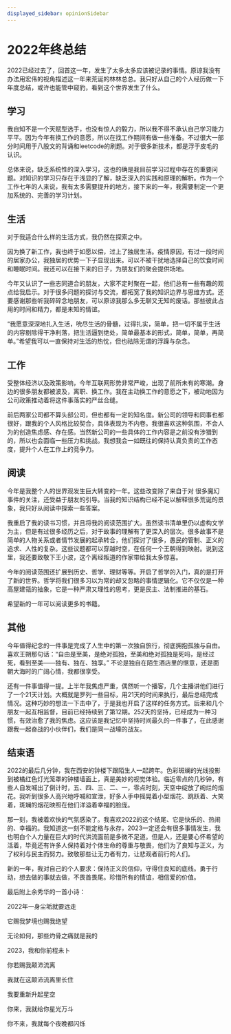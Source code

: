 ```yaml
---
displayed_sidebar: opinionSidebar
---
```

# 2022年终总结

2022已经过去了，回首这一年，发生了太多太多应该被记录的事情。原谅我没有办法用宏伟的视角描述这一年来荒诞的林林总总。我只好从自己的个人经历做一下年度总结，或许也能管中窥豹，看到这个世界发生了什么。
## 学习
我自知不是一个天赋型选手，也没有惊人的毅力，所以我不得不承认自己学习能力平平。因为今年有换工作的意愿，所以在找工作期间有做一些准备。不过很大一部分时间用于八股文的背诵和leetcode的刷题。对于很多新技术，都是浮于皮毛的认识。

总体来说，缺乏系统性的深入学习，这也的确是我目前学习过程中存在的重要问题。对知识的学习只存在于浅显的了解，缺乏深入的实践和原理的解析。作为一个工作七年的人来说，我有太多需要提升的地方，接下来的一年，我需要制定一个更加系统的、完善的学习计划。

## 生活
对于我适合什么样的生活方式，我仍然在探索之中。

因为换了新工作，我也终于如愿以偿，过上了独居生活。疫情原因，有过一段时间的居家办公，我独居的优势一下子显现出来。可以不被干扰地选择自己的饮食时间和睡眠时间。我还可以在接下来的日子，为朋友们的聚会提供场地。

今年又认识了一些志同道合的朋友，大家不定时聚在一起，他们总有一些有趣的观点给我启示。对于很多问题的探讨与交流，都拓宽了我的知识边界与思维方式。还要感谢那些听我碎碎念地朋友，可以原谅我那么多无聊又无知的废话。那些彼此占用的时间和精力，都是未知的情谊。

“我愿意深深地扎入生活，吮尽生活的骨髓，过得扎实，简单，把一切不属于生活的内容剔除得干净利落，把生活逼到绝处，简单最基本的形式，简单，简单，再简单。”希望我可以一直保持对生活的热忱，但也祛除无谓的浮躁与杂念。

## 工作
受整体经济以及政策影响，今年互联网形势非常严峻，出现了前所未有的寒潮。身边的很多朋友都被波及，离职、换工作。我在主动换工作的意愿之下，被动地因为公司政策推动着将这件事落实的严丝合缝。

前后两家公司都不算头部公司，但也都有一定的知名度。新公司的领导和同事也都很好，跟我的个人风格比较契合，具体表现为不内卷。我很喜欢这种氛围，不会人为的创造焦虑感、存在感。当然新公司的一些具体的工作内容是之前没有涉猎到的，所以也会面临一些压力和挑战。我想我会一如既往的保持认真负责的工作态度，提升个人在工作上的竞争力。

## 阅读
今年是我整个人的世界观发生巨大转变的一年。这些改变除了来自于对 很多魔幻事件的关注，还受益于朋友的引导。当我的知识结构已经不足以解释很多荒诞的景象，我只好从阅读中探索一些答案。

我重启了我的读书习惯，并且将我的阅读范围扩大。虽然读书清单里仍以虚构文学为主，但是有过很多经历之后，对于故事的理解有了更深入的层次。很多故事不是简单的人物关系或者情节发展的起承转合，他们探讨了很多，愚民的管制、正义的追求、人性的复杂。这些议题都可以穿越时空，在任何一个王朝得到映射。说到这里，我还要致敬下王小波，这个离经叛道的作家带给我太多惊喜。

今年的阅读范围还扩展到历史、哲学、理财等等。开启了哲学的入门，真的是打开了新的世界。哲学将我们很多习以为常的却又忽略的事情逻辑化。它不仅仅是一种高屋建瓴的抽象，它是一种严肃又理性的思考，更是民主、法制推进的基石。 

希望新的一年可以阅读更多的书籍。

## 其他

今年值得纪念的一件事是完成了人生中的第一次独自旅行，彻底拥抱孤独与自由。喜欢王朔那句话：“自由是至美，是绝对孤独，至美和绝对孤独是死吗，是经过死，看到至美——独有、独在、独享。”
不论是独自在陌生酒店里的惬意，还是面朝大海时的广阔心情，我都很享受。

还有一件事值得一提。上半年我焦虑严重，偶然听一个播客，几个主播讲他们进行了一个21天计划。大概就是罗列一些目标，用21天的时间来执行，最后总结完成情况。这种巧妙的想法一下击中了，于是我也开启了这样的任务方式。后来和几个朋友一起互相监督，目前已经持续到了第12期。252天的坚持，已经成为一种习惯，有效治愈了我的焦虑。这应该是我记忆中坚持时间最久的一件事了，在此感谢跟我一起奋战的小伙伴们，我们是同一战壕的战友。

## 结束语
2022的最后几分钟，我在西安的钟楼下跟陌生人一起跨年。色彩斑斓的光线投影到被橘红色灯光笼罩的钟楼墙面上，真是美妙的视觉体验。临近零点的几秒钟，有些人自发喊出了倒计时，五、四、三、二、一，零点时刻，天空中绽放了绚烂的烟花。我听到很多人高兴地呼喊和宣泄，好多人手中摇晃着小型烟花、跳跃着、大笑着，斑斓的烟花映照在他们洋溢着幸福的脸庞。

那一刻，我被着欢快的气氛感染了。我喜欢2022的这个结尾、它是快乐的、热闹的、幸福的。我知道这一刻不能定格与永存，2023一定还会有很多事情发生，我也明白个人力量在巨大的时代洪流面前是多微不足道。但是人，还是要心怀希望的活着，毕竟还有许多人保持着对个体生命的尊重与敬畏，他们为了良知与正义，为了权利与民主而努力。致敬那些让无力者有力，让悲观者前行的人们。

新的一年，我对自己的个人要求：保持正义的信仰，守得住良知的底线。勇于行动，想去做的事就去做，不畏首畏尾。珍惜所有的情谊，相信爱的价值。

最后附上余秀华的一首小诗：

2022年一身尘垢就要远走

它赐我梦境也赐我绝望

无论如何，那些灼骨之痛就是我的

2023，我和你前程未卜

你若赐我颠沛流离

我就在这颠沛流离里长住

我要重新升起星空

你来，我就给你星光万斗

你不来，我就每个夜晚都闪烁